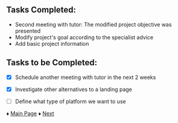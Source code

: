 ## Tasks Completed:
* Second meeting with tutor: The modified project objective was presented
* Modify project's goal according to the specialist advice
* Add basic project information
## Tasks to be Completed:
- [X] Schedule another meeting with tutor in the next 2 weeks
- [X] Investigate other alternatives to a landing page
- [ ] Define what type of platform we want to use



♦ [Main Page](https://github.com/Edwin-Lines/Project-Cosmos) 
♦ [Next](https://github.com/Edwin-Lines/Project-Cosmos/blob/main/Documentation/Project%20Logs/First%20Deadline%20Logs/3.%20Date:%2008-10-2021.md)
